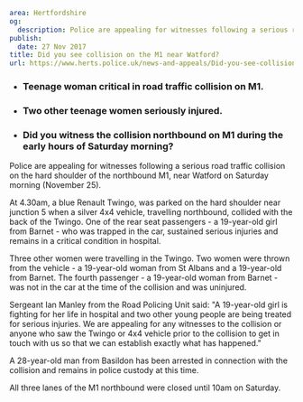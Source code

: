 ```yaml
area: Hertfordshire
og:
  description: Police are appealing for witnesses following a serious road traffic collision on the hard shoulder of the northbound M1, near Watford this morning (November 25).
publish:
  date: 27 Nov 2017
title: Did you see collision on the M1 near Watford?
url: https://www.herts.police.uk/news-and-appeals/Did-you-see-collision-on-the-M1-near-Watford-1213C
```

* ### Teenage woman critical in road traffic collision on M1.

 * ### Two other teenage women seriously injured.

 * ### Did you witness the collision northbound on M1 during the early hours of Saturday morning?

Police are appealing for witnesses following a serious road traffic collision on the hard shoulder of the northbound M1, near Watford on Saturday morning (November 25).

At 4.30am, a blue Renault Twingo, was parked on the hard shoulder near junction 5 when a silver 4x4 vehicle, travelling northbound, collided with the back of the Twingo. One of the rear seat passengers - a 19-year-old girl from Barnet - who was trapped in the car, sustained serious injuries and remains in a critical condition in hospital.

Three other women were travelling in the Twingo. Two women were thrown from the vehicle - a 19-year-old woman from St Albans and a 19-year-old from Barnet. The fourth passenger - a 19-year-old woman from Barnet - was not in the car at the time of the collision and was uninjured.

Sergeant Ian Manley from the Road Policing Unit said: "A 19-year-old girl is fighting for her life in hospital and two other young people are being treated for serious injuries. We are appealing for any witnesses to the collision or anyone who saw the Twingo or 4x4 vehicle prior to the collision to get in touch with us so that we can establish exactly what has happened."

A 28-year-old man from Basildon has been arrested in connection with the collision and remains in police custody at this time.

All three lanes of the M1 northbound were closed until 10am on Saturday.
